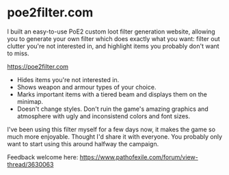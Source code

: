 # poe2filter.com

I built an easy-to-use PoE2 custom loot filter generation website, allowing you to generate your own filter which does exactly what you want: filter out clutter you're not interested in, and highlight items you probably don't want to miss.

https://poe2filter.com

- Hides items you're not interested in.
- Shows weapon and armour types of your choice.
- Marks important items with a tiered beam and displays them on the minimap.
- Doesn't change styles. Don't ruin the game's amazing graphics and atmosphere with ugly and inconsistend colors and font sizes.

I've been using this filter myself for a few days now, it makes the game so much more enjoyable. Thought I'd share it with everyone. You probably only want to start using this around halfway the campaign.

Feedback welcome here: https://www.pathofexile.com/forum/view-thread/3630063
